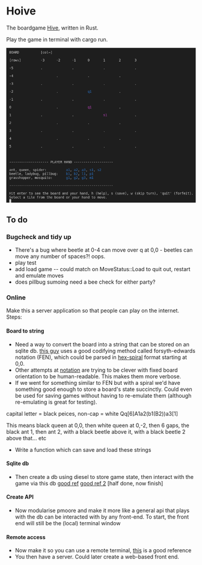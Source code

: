 # Hoive
The boardgame [Hive](https://en.wikipedia.org/wiki/Hive_(game)), written in Rust.

Play the game in terminal with cargo run.


![snapshot of the app](/reference/gameplay.png "snapshot of the app")

## To do
### Bugcheck and tidy up

- There's a bug where beetle at 0-4 can move over q at 0,0 - beetles can move any number of spaces?! oops.
- play test
- add load game -- could match on MoveStatus::Load to quit out, restart and emulate moves
- does pillbug sumoing need a bee check for either party?

### Online

Make this a server application so that people can play on the internet. Steps:

#### Board to string
- Need a way to convert the board into a string that can be stored on an sqlite db. [this guy](https://www.youtube.com/watch?v=U4ogK0MIzqk) uses a good codifying method called forsyth-edwards notation (FEN), which could be parsed in [hex-spiral](https://crates.io/crates/hex-spiral) format starting at 0,0.
- Other attempts at [notation](https://github.com/mtorpey/hive-notation) are trying to be clever with fixed board orientation to be human-readable. This makes them more verbose. 
- If we went for something similar to FEN but with a spiral we'd have something good enough to store a board's state succinctly. Could even be used for saving games without having to re-emulate them (although re-emulating is great for testing).

capital letter = black peices, non-cap = white
Qq[6]A1a2(b1(B2))a3[1]

This means black queen at 0,0, then white queen at 0,-2, then 6 gaps, the black ant 1, then ant 2, with a black beetle above it, with a black beetle 2 above that... etc

- Write a function which can save and load these strings

#### Sqlite db

- Then create a db using diesel to store game state, then interact with the game via this db [good ref](https://fdeantoni.medium.com/rust-actix-diesel-sqlite-d67a1c3ef0e) [good ref 2](https://github.com/vascokk/fullstack-rust/tree/main/server/src) [half done, now finish]



#### Create API
- Now modularise pmoore and make it more like a general api that plays with the db can be interacted with by any front-end. To start, the front end will still be the (local) terminal window

#### Remote access
- Now make it so you can use a remote terminal, [this](https://github.com/vascokk/fullstack-rust/tree/main/server/src) is a good reference
- You then have a server. Could later create a web-based front end.
<!-- 
### "House rules"
Then it might be "fun" to add new animals in a non-standard version of the game e.g.:

* a centipede that can remove any adjacent (non-flying) animal permanently from that game (but then also dies), maybe also has limited moveset - moves like ladybird but with only 2 moves. Mosquitos copying centipede must die if used like centipede.
* a housefly that can move anywhere (including into small gaps an ant can't reach) for one turn (and then must fly back - if it can't return to its original spot, it dies for that game or is returned to player hand). Maybe it doesn't need to die or return, maybe it can fly freely but never land adjacent to bees or maybe even spiders so that you need to defend bee / other peices with spider. Maybe both are cool, I dunno.
* maybe other people have made custom hive peices that we can implement, search later.
 -->
